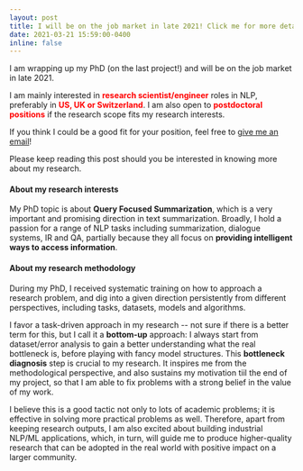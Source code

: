 ```yaml
---
layout: post
title: I will be on the job market in late 2021! Click me for more details.
date: 2021-03-21 15:59:00-0400
inline: false
---
```


 I am wrapping up my PhD (on the last project!) and will be on the job market in late 2021. 

 I am mainly interested in <span style="color:red">**research scientist/engineer**</span> roles in NLP, preferably in <span style="color:red">**US, UK or Switzerland**</span>. I am also open to <span style="color:red">**postdoctoral positions**</span> if the research scope fits my research interests.

 If you think I could be a good fit for your position, feel free to [give me an email](mailto:yumo.xu@ed.ac.uk)!

 Please keep reading this post should you be interested in knowing more about my research.

#### About my research interests

My PhD topic is about **Query Focused Summarization**, which is a very important and promising direction in text summarization. Broadly, I hold a passion for a range of NLP tasks including summarization, dialogue systems, IR and QA, partially because they all focus on **providing intelligent ways to access information**.
<!-- Due to the limited amount of time I have during PhD study, I am not able to dive into every one of them. Nevertheless, I do constantly check recent progress in these areas, and maintain reading lists/notes for them.  -->

#### About my research methodology

 During my PhD, I received systematic training on how to approach a research problem, and dig into a given direction persistently from different perspectives, including tasks, datasets, models and algorithms.

 I favor a task-driven approach in my research -- not sure if there is a better term for this, but I call it a **bottom-up** approach: I always start from dataset/error analysis to gain a better understanding what the real bottleneck is, before playing with fancy model structures.
 This **bottleneck diagnosis** step is crucial to my research. It inspires me from the methodological perspective, and also sustains my motivation tiil the end of my project, so that I am able to fix problems with a strong belief in the value of my work.

 I believe this is a good tactic not only to lots of academic problems; it is effective in solving more practical problems as well. Therefore, apart from keeping research outputs, I am also excited about building industrial NLP/ML applications, which, in turn, will guide me to produce higher-quality research that can be adopted in the real world with positive impact on a larger community.

